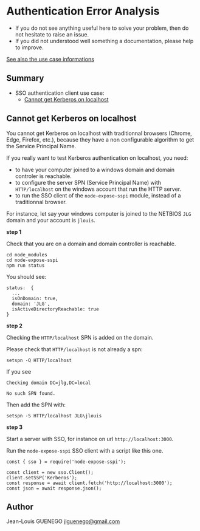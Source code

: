 # Authentication Error Analysis

- If you do not see anything useful here to solve your problem, then do not hesitate to raise an issue.
- If you did not understood well something a documentation, please help to improve.

[See also the use case informations](../use-case/)

## Summary

- SSO authentication client use case:
  - [Cannot get Kerberos on localhost](##Cannot-get-Kerberos-on-localhost)

## Cannot get Kerberos on localhost

You cannot get Kerberos on localhost with traditionnal browsers (Chrome, Edge, Firefox, etc.), because they have a non configurable algorithm to get the Service Principal Name.

If you really want to test Kerberos authentication on localhost, you need:

- to have your computer joined to a windows domain and domain controler is reachable.
- to configure the server SPN (Service Principal Name) with `HTTP/localhost` on the windows account that run the HTTP server.
- to run the SSO client of the `node-expose-sspi` module, instead of a traditionnal browser.

For instance, let say your windows computer is joined to the NETBIOS `JLG` domain and your account is `jlouis`.

**step 1**

Check that you are on a domain and domain controller is reachable.

```
cd node_modules
cd node-expose-sspi
npm run status
```

You should see:

```
status:  {
  ...
  isOnDomain: true,
  domain: 'JLG',
  isActiveDirectoryReachable: true
}
```

**step 2**

Checking the `HTTP/localhost` SPN is added on the domain.

Please check that `HTTP/localhost` is not already a spn:

```
setspn -Q HTTP/localhost
```

If you see

```
Checking domain DC=jlg,DC=local

No such SPN found.
```

Then add the SPN with:

```
setspn -S HTTP/localhost JLG\jlouis
```

**step 3**

Start a server with SSO, for instance on url `http://localhost:3000`.

Run the `node-expose-sspi` SSO client with a script like this one.

```
const { sso } = require('node-expose-sspi');

const client = new sso.Client();
client.setSSP('Kerberos');
const response = await client.fetch('http://localhost:3000');
const json = await response.json();
```

## Author

Jean-Louis GUENEGO <jlguenego@gmail.com>
